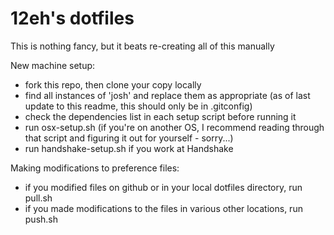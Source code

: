# 12eh's dotfiles

This is nothing fancy, but it beats re-creating all of this manually

New machine setup:
 - fork this repo, then clone your copy locally
 - find all instances of 'josh' and replace them as appropriate (as of last update to this readme, this should only be in .gitconfig)
 - check the dependencies list in each setup script before running it
 - run osx-setup.sh (if you're on another OS, I recommend reading through that script and figuring it out for yourself - sorry...)
 - run handshake-setup.sh if you work at Handshake

Making modifications to preference files:
 - if you modified files on github or in your local dotfiles directory, run pull.sh
 - if you made modifications to the files in various other locations, run push.sh
